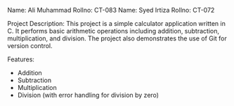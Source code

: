 Name: Ali Muhammad
Rollno: CT-083
Name: Syed Irtiza
Rollno: CT-072

Project Description:
This project is a simple calculator application written in C. It performs basic arithmetic operations including addition, subtraction, multiplication, and division. The project also demonstrates the use of Git for version control.

Features:

- Addition
- Subtraction
- Multiplication
- Division (with error handling for division by zero)
